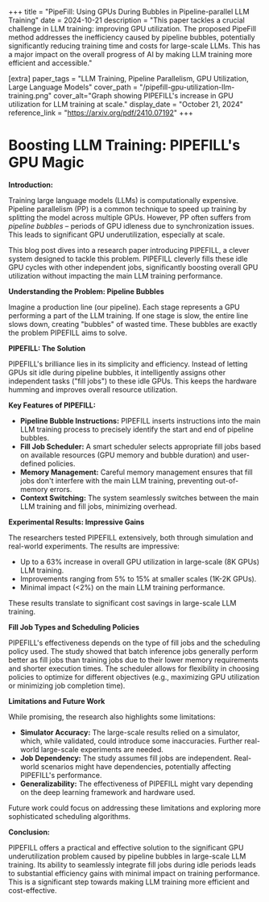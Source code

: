 +++
title = "PipeFill: Using GPUs During Bubbles in Pipeline-parallel LLM Training"
date = 2024-10-21
description = "This paper tackles a crucial challenge in LLM training: improving GPU utilization.  The proposed PipeFill method addresses the inefficiency caused by pipeline bubbles, potentially significantly reducing training time and costs for large-scale LLMs. This has a major impact on the overall progress of AI by making LLM training more efficient and accessible."

[extra]
paper_tags = "LLM Training, Pipeline Parallelism, GPU Utilization, Large Language Models"
cover_path = "/pipefill-gpu-utilization-llm-training.png"
cover_alt="Graph showing PIPEFILL's increase in GPU utilization for LLM training at scale."
display_date = "October 21, 2024"
reference_link = "https://arxiv.org/pdf/2410.07192"
+++

# Boosting LLM Training: PIPEFILL's GPU Magic

**Introduction:**

Training large language models (LLMs) is computationally expensive.  Pipeline parallelism (PP) is a common technique to speed up training by splitting the model across multiple GPUs. However, PP often suffers from *pipeline bubbles* – periods of GPU idleness due to synchronization issues. This leads to significant GPU underutilization, especially at scale.

This blog post dives into a research paper introducing PIPEFILL, a clever system designed to tackle this problem. PIPEFILL cleverly fills these idle GPU cycles with other independent jobs, significantly boosting overall GPU utilization without impacting the main LLM training performance.

**Understanding the Problem: Pipeline Bubbles**

Imagine a production line (our pipeline). Each stage represents a GPU performing a part of the LLM training. If one stage is slow, the entire line slows down, creating "bubbles" of wasted time.  These bubbles are exactly the problem PIPEFILL aims to solve.

**PIPEFILL: The Solution**

PIPEFILL's brilliance lies in its simplicity and efficiency. Instead of letting GPUs sit idle during pipeline bubbles, it intelligently assigns other independent tasks ("fill jobs") to these idle GPUs.  This keeps the hardware humming and improves overall resource utilization.

**Key Features of PIPEFILL:**

*   **Pipeline Bubble Instructions:**  PIPEFILL inserts instructions into the main LLM training process to precisely identify the start and end of pipeline bubbles.
*   **Fill Job Scheduler:** A smart scheduler selects appropriate fill jobs based on available resources (GPU memory and bubble duration) and user-defined policies.
*   **Memory Management:**  Careful memory management ensures that fill jobs don't interfere with the main LLM training, preventing out-of-memory errors.
*   **Context Switching:**  The system seamlessly switches between the main LLM training and fill jobs, minimizing overhead.

**Experimental Results: Impressive Gains**

The researchers tested PIPEFILL extensively, both through simulation and real-world experiments. The results are impressive:

*   Up to a 63% increase in overall GPU utilization in large-scale (8K GPUs) LLM training.
*   Improvements ranging from 5% to 15% at smaller scales (1K-2K GPUs).
*   Minimal impact (<2%) on the main LLM training performance.

These results translate to significant cost savings in large-scale LLM training.

**Fill Job Types and Scheduling Policies**

PIPEFILL's effectiveness depends on the type of fill jobs and the scheduling policy used. The study showed that batch inference jobs generally perform better as fill jobs than training jobs due to their lower memory requirements and shorter execution times.  The scheduler allows for flexibility in choosing policies to optimize for different objectives (e.g., maximizing GPU utilization or minimizing job completion time).

**Limitations and Future Work**

While promising, the research also highlights some limitations:

*   **Simulator Accuracy:** The large-scale results relied on a simulator, which, while validated, could introduce some inaccuracies. Further real-world large-scale experiments are needed.
*   **Job Dependency:** The study assumes fill jobs are independent.  Real-world scenarios might have dependencies, potentially affecting PIPEFILL's performance.
*   **Generalizability:**  The effectiveness of PIPEFILL might vary depending on the deep learning framework and hardware used.

Future work could focus on addressing these limitations and exploring more sophisticated scheduling algorithms.

**Conclusion:**

PIPEFILL offers a practical and effective solution to the significant GPU underutilization problem caused by pipeline bubbles in large-scale LLM training.  Its ability to seamlessly integrate fill jobs during idle periods leads to substantial efficiency gains with minimal impact on training performance. This is a significant step towards making LLM training more efficient and cost-effective.


